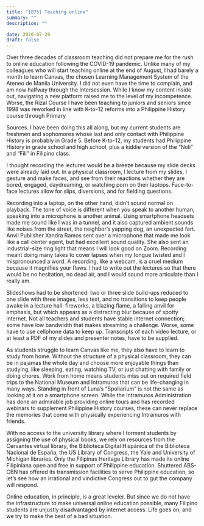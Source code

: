 ```yaml
---
title: "[875] Teaching online"
summary: ""
description: ""

date: 2020-07-29
draft: false
---
```


Over three decades of classroom teaching did not prepare me for the rush to online education following the COVID-19 pandemic. Unlike many of my colleagues who will start teaching online at the end of August, I had barely a month to learn Canvas, the chosen Learning Management System of the Ateneo de Manila University. I did not even have the time to complain, and am now halfway through the Intersession. While I know my content inside out, navigating a new platform raised me to the level of my incompetence. Worse, the Rizal Course I have been teaching to juniors and seniors since 1998 was reworked in line with K-to-12 reforms into a Philippine History course through Primary

Sources. I have been doing this all along, but my current students are freshmen and sophomores whose last and only contact with Philippine History is probably in Grade 5. Before K-to-12, my students had Philippine History in grade school and high school, plus a kiddie version of the “Noli” and “Fili” in Filipino class.

I thought recording the lectures would be a breeze because my slide decks were already laid out. In a physical classroom, I lecture from my slides, I gesture and make faces, and see from their reactions whether they are bored, engaged, daydreaming, or watching porn on their laptops. Face-to-face lectures allow for slips, diversions, and for fielding questions.

Recording into a laptop, on the other hand, didn’t sound normal on playback. The tone of voice is different when you speak to another human; speaking into a microphone is another animal. Using smartphone headsets made me sound like I was in a tunnel, and it also captured ambient sounds like noises from the street, the neighbor’s yapping dog, an unexpected fart. Anvil Publisher Xandra Ramos sent over a microphone that made me look like a call center agent, but had excellent sound quality. She also sent an industrial-size ring light that means I will look good on Zoom. Recording meant doing many takes to cover lapses when my tongue twisted and I mispronounced a word. A recording, like a webcam, is a cruel medium because it magnifies your flaws. I had to write out the lectures so that there would be no hesitation, no dead air, and I would sound more articulate than I really am.

Slideshows had to be shortened: two or three slide build-ups reduced to one slide with three images, less text, and no transitions to keep people awake in a lecture hall: fireworks, a blazing flame, a falling anvil for emphasis, but which appears as a distracting blur because of spotty internet. Not all teachers and students have stable internet connection; some have low bandwidth that makes streaming a challenge. Worse, some have to use cellphone data to keep up. Transcripts of each video lecture, or at least a PDF of my slides and presenter notes, have to be supplied.

As students struggle to learn Canvas like me, they also have to learn to study from home. Without the structure of a physical classroom, they can be in pajamas the whole day and choose more enjoyable things than studying, like sleeping, eating, watching TV, or just chatting with family or doing chores. Work from home means students miss out on required field trips to the National Museum and Intramuros that can be life-changing in many ways. Standing in front of Luna’s “Spoliarium” is not the same as looking at it on a smartphone screen. While the Intramuros Administration has done an admirable job providing online tours and has recorded webinars to supplement Philippine History courses, these can never replace the memories that come with physically experiencing Intramuros with friends.

With no access to the university library where I torment students by assigning the use of physical books, we rely on resources from the Cervantes virtual library, the Biblioteca Digital Hispánica of the Biblioteca Nacional de España, the US Library of Congress, the Yale and University of Michigan libraries. Only the Filipinas Heritage Library has made its online Filipiniana open and free in support of Philippine education. Shuttered ABS-CBN has offered its transmission facilities to serve Philippine education, so let’s see how an irrational and vindictive Congress out to gut the company will respond.

Online education, in principle, is a great leveler. But since we do not have the infrastructure to make universal online education possible, many Filipino students are unjustly disadvantaged by internet access. Life goes on, and we try to make the best of a bad situation.
